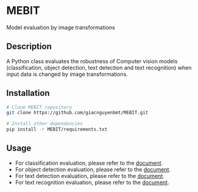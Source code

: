 # MEBIT

Model evaluation by image transformations

## Description

A Python class evaluates the robustness of Computer vision models (classification, object detection, text detection and text recognition) when input data is changed by image transformations.

## Installation

```bash
# Clone MEBIT repository
git clone https://github.com/giacnguyenbmt/MEBIT.git

# Install other dependencies
pip install -r MEBIT/requirements.txt
```

## Usage

- For classification evaluation, please refer to the  [document](https://github.com/giacnguyenbmt/MEBIT/tree/main/mebit/demo/trafficlight_classification).
- For object detection evaluation, please refer to the  [document](https://github.com/giacnguyenbmt/MEBIT/tree/main/mebit/demo/object_detection).
- For text detection evaluation, please refer to the  [document](https://github.com/giacnguyenbmt/MEBIT/tree/main/mebit/demo/text_detection).
- For text recognition evaluation, please refer to the  [document](https://github.com/giacnguyenbmt/MEBIT/tree/main/mebit/demo/text_recognition).

